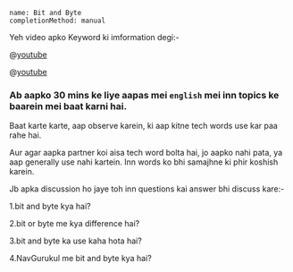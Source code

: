```ngMeta
name: Bit and Byte
completionMethod: manual
```

Yeh video apko Keyword ki imformation degi:-


@[youtube](SHfc5yHINE4)

@[youtube](CIsfj9W2Bv4)


###  Ab aapko 30 mins ke liye aapas mei `english` mei inn topics ke baarein mei baat karni hai.

Baat karte karte, aap observe karein, ki aap kitne tech words use kar paa rahe hai.

Aur agar aapka partner koi aisa tech word bolta hai, jo aapko nahi pata, ya aap generally use nahi kartein. Inn words ko bhi samajhne ki phir koshish karein.


Jb apka discussion ho jaye toh inn questions kai answer bhi discuss kare:-

1.bit and byte kya hai?

2.bit or byte me kya difference hai?

3.bit and byte ka use kaha hota hai?

4.NavGurukul me bit and byte kya hai?

